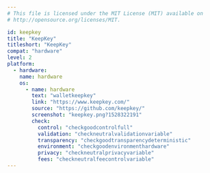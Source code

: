```yaml
---
# This file is licensed under the MIT License (MIT) available on
# http://opensource.org/licenses/MIT.

id: keepkey
title: "KeepKey"
titleshort: "KeepKey"
compat: "hardware"
level: 2
platform:
  - hardware:
    name: hardware
    os:
      - name: hardware
        text: "walletkeepkey"
        link: "https://www.keepkey.com/"
        source: "https://github.com/keepkey/"
        screenshot: "keepkey.png?1528322191"
        check:
          control: "checkgoodcontrolfull"
          validation: "checkneutralvalidationvariable"
          transparency: "checkgoodtransparencydeterministic"
          environment: "checkgoodenvironmenthardware"
          privacy: "checkneutralprivacyvariable"
          fees: "checkneutralfeecontrolvariable"
---
```

